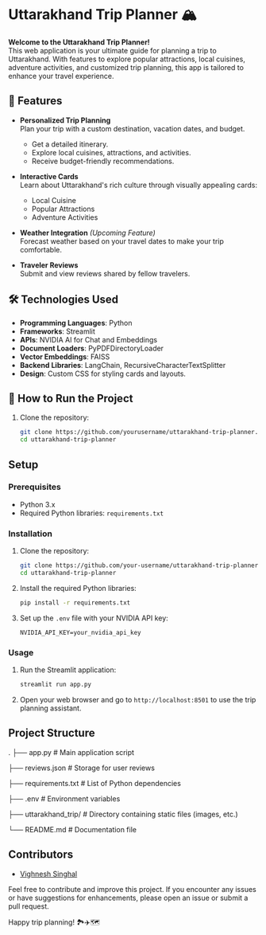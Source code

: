 # Uttarakhand Trip Planner 🏔️

**Welcome to the Uttarakhand Trip Planner!**  
This web application is your ultimate guide for planning a trip to Uttarakhand. With features to explore popular attractions, local cuisines, adventure activities, and customized trip planning, this app is tailored to enhance your travel experience.

## 🌟 Features
- **Personalized Trip Planning**  
  Plan your trip with a custom destination, vacation dates, and budget.  
  - Get a detailed itinerary.  
  - Explore local cuisines, attractions, and activities.  
  - Receive budget-friendly recommendations.

- **Interactive Cards**  
  Learn about Uttarakhand's rich culture through visually appealing cards:  
  - Local Cuisine  
  - Popular Attractions  
  - Adventure Activities  

- **Weather Integration** *(Upcoming Feature)*  
  Forecast weather based on your travel dates to make your trip comfortable.

- **Traveler Reviews**  
  Submit and view reviews shared by fellow travelers.

## 🛠️ Technologies Used
- **Programming Languages**: Python  
- **Frameworks**: Streamlit  
- **APIs**: NVIDIA AI for Chat and Embeddings  
- **Document Loaders**: PyPDFDirectoryLoader  
- **Vector Embeddings**: FAISS  
- **Backend Libraries**: LangChain, RecursiveCharacterTextSplitter  
- **Design**: Custom CSS for styling cards and layouts.

## 🚀 How to Run the Project
1. Clone the repository:  
   ```bash
   git clone https://github.com/yourusername/uttarakhand-trip-planner.git
   cd uttarakhand-trip-planner


## Setup

### Prerequisites

- Python 3.x
- Required Python libraries: `requirements.txt`


### Installation

1. Clone the repository:
    ```sh
    git clone https://github.com/your-username/uttarakhand-trip-planner.git
    cd uttarakhand-trip-planner
    ```

2. Install the required Python libraries:
    ```sh
    pip install -r requirements.txt
    ```

3. Set up the `.env` file with your NVIDIA API key:
    ```env
    NVIDIA_API_KEY=your_nvidia_api_key
    ```

### Usage

1. Run the Streamlit application:
    ```sh
    streamlit run app.py
    ```

2. Open your web browser and go to `http://localhost:8501` to use the trip planning assistant.

## Project Structure
.
├── app.py                # Main application script

├── reviews.json          # Storage for user reviews

├── requirements.txt      # List of Python dependencies

├── .env                  # Environment variables

├── uttarakhand_trip/     # Directory containing static files (images, etc.)

└── README.md             # Documentation file


## Contributors

- [Vighnesh Singhal](https://github.com/Vig7037)

Feel free to contribute and improve this project. If you encounter any issues or have suggestions for enhancements, please open an issue or submit a pull request.

Happy trip planning! 🏞️✈️🗺️
